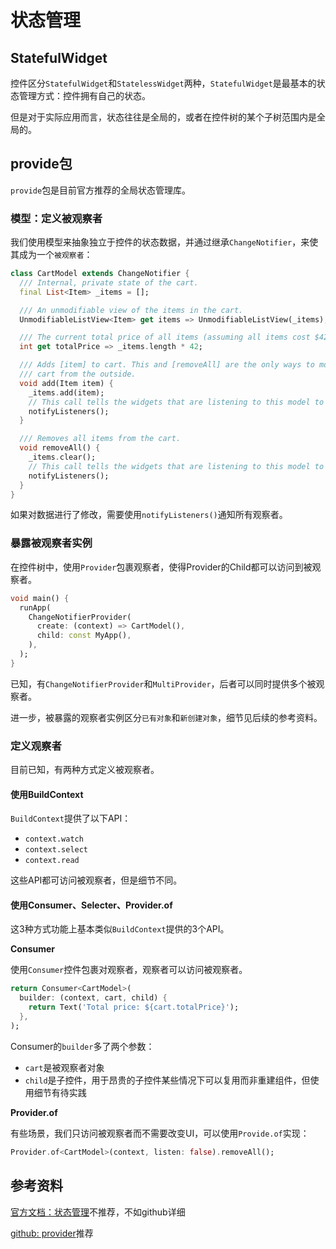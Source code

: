 # 状态管理

## StatefulWidget

控件区分`StatefulWidget`和`StatelessWidget`两种，`StatefulWidget`是最基本的状态管理方式：控件拥有自己的状态。

但是对于实际应用而言，状态往往是全局的，或者在控件树的某个子树范围内是全局的。
  
## provide包

`provide`包是目前官方推荐的全局状态管理库。

### 模型：定义被观察者

我们使用模型来抽象独立于控件的状态数据，并通过继承`ChangeNotifier`，来使其成为一个`被观察者`：

```dart
class CartModel extends ChangeNotifier {
  /// Internal, private state of the cart.
  final List<Item> _items = [];

  /// An unmodifiable view of the items in the cart.
  UnmodifiableListView<Item> get items => UnmodifiableListView(_items);

  /// The current total price of all items (assuming all items cost $42).
  int get totalPrice => _items.length * 42;

  /// Adds [item] to cart. This and [removeAll] are the only ways to modify the
  /// cart from the outside.
  void add(Item item) {
    _items.add(item);
    // This call tells the widgets that are listening to this model to rebuild.
    notifyListeners();
  }

  /// Removes all items from the cart.
  void removeAll() {
    _items.clear();
    // This call tells the widgets that are listening to this model to rebuild.
    notifyListeners();
  }
}
```

如果对数据进行了修改，需要使用`notifyListeners()`通知所有观察者。

### 暴露被观察者实例

在控件树中，使用`Provider`包裹观察者，使得Provider的Child都可以访问到被观察者。

```dart
void main() {
  runApp(
    ChangeNotifierProvider(
      create: (context) => CartModel(),
      child: const MyApp(),
    ),
  );
}
```

已知，有`ChangeNotifierProvider`和`MultiProvider`，后者可以同时提供多个被观察者。

进一步，被暴露的观察者实例区分`已有对象`和`新创建对象`，细节见后续的参考资料。

### 定义观察者

目前已知，有两种方式定义被观察者。

#### 使用BuildContext

`BuildContext`提供了以下API：

- `context.watch`
- `context.select`
- `context.read`

这些API都可访问被观察者，但是细节不同。
#### 使用Consumer、Selecter、Provider.of

这3种方式功能上基本类似`BuildContext`提供的3个API。

**Consumer**

使用`Consumer`控件包裹对观察者，观察者可以访问被观察者。

```dart
return Consumer<CartModel>(
  builder: (context, cart, child) {
    return Text('Total price: ${cart.totalPrice}');
  },
);
```

Consumer的`builder`多了两个参数：

- `cart`是被观察者对象
- `child`是子控件，用于昂贵的子控件某些情况下可以复用而非重建组件，但使用细节有待实践

**Provider.of**

有些场景，我们只访问被观察者而不需要改变UI，可以使用`Provide.of`实现：

```dart
Provider.of<CartModel>(context, listen: false).removeAll();
```

## 参考资料

[官方文档：状态管理](https://docs.flutter.dev/data-and-backend/state-mgmt)不推荐，不如github详细

[github: provider](https://github.com/rrousselGit/provider/blob/master/resources/translations/zh-CN/README.md)推荐